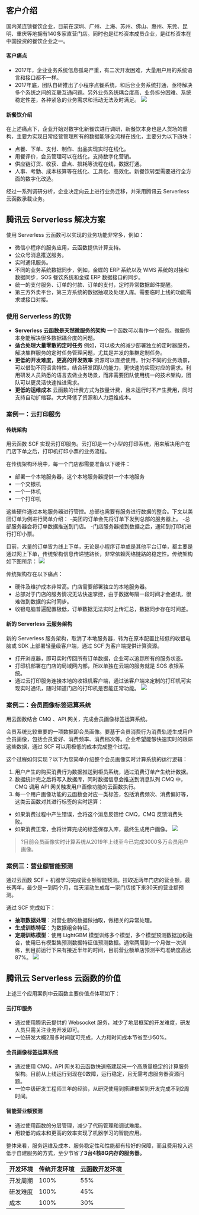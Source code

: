 ## 客户介绍

国内某连锁餐饮企业，目前在深圳、广州、上海、苏州、佛山、惠州、东莞、昆明、重庆等地拥有140多家直营门店。同时也是红杉资本成员企业，是红杉资本在中国投资的餐饮企业之一。

#### 客户痛点

- 2017年，企业业务系统信息孤岛严重，有二次开发困难，大量用户用的系统语言和接口都不一样。
- 2017年底，团队自研推出了小程序点餐系统，和后台业务系统打通，亟待解决多个系统之间的互联互通问题。另外业务系统耦合度高、业务拆分困难、系统稳定性差，各种紧急的业务需求和活动无法及时满足。
  ![](https://main.qcloudimg.com/raw/0355f8e782944c9f45610ef2fac7ecc4.png)



#### 新餐饮介绍

在上述痛点下，企业开始对数字化新餐饮进行调研，新餐饮本身也是人货场的重构，主要为实现日常经营管理所有的数据能够全流程在线化，主要分为以下四块：

- 点餐、下单、支付、制作、出品实现实时在线化。
- 用餐评价，会员管理可以在线化，支持数字化营销。
- 供应链订货、收获、盘点、损耗等流程在线，数据打通。
- 人事、考勤、成本核算等在线化、工具化、高效化。新餐饮转型需要进行全方面的数字化改造。

经过一系列调研分析，企业决定向云上进行业务迁移，并采用腾讯云 Serverless 云函数承载业务。


## 腾讯云 Serverless 解决方案

使用 Serverless 云函数可以实现的业务功能非常多，例如：

- 微信小程序的服务应用，云函数提供计算支持。
- 公众号消息推送服务。
- 实时通讯服务。
- 不同的业务系统数据同步，例如，金蝶的 ERP 系统以及 WMS 系统的对接和数据同步，SOS 餐饮系统和金蝶 ERP 数据接口的同步。
- 统一的支付服务、订单的付款、订单的支付，定时异常数据邮件提醒。
- 第三方外卖平台，第三方系统的数据抽取及处理入库。需要临时上线的功能需求或接口对接。

### 使用 Serverless 的优势

- **Serverless 云函数是天然微服务的架构**
  一个函数可以看作一个服务。微服务本身能解决很多数据耦合度的问题。
- **适合处理大量零散的定时任务**
  例如，可以极大的减少部署独立的定时器服务，解决集群服务的定时任务管理问题，尤其是并发的集群定制任务。
- **更低的开发难度，更高的开发效率**
  资源可以直接使用，针对不同的业务场景，可以借助不同语言特性，结合研发团队的能力，更快速的实现对应的需求。利用研发人员熟悉的语言去做业务场景，而非需要团队使用统一的技术架构，团队可以更灵活快速推进需求。
- **更低的运维成本**
  云函数的计费方式为按量计费，且未运行时不产生费用，同时支持自动扩缩容。大大降低了资源和人力运维成本。



### 案例一：云打印服务

#### 传统架构

用云函数 SCF 实现云打印服务。云打印是一个小型的打印系统，用来解决用户在门店下单之后，打印机打印小票的业务流程。

在传统架构环境中，每一个门店都需要准备以下硬件：

- 部署一个本地服务器，这个本地服务器提供一个本地服务
- 一个交银机
- 一个一体机
- 一个打印机

这些硬件通过本地服务器进行管控。总部也需要有服务进行数据的整合。下文以美团订单为例进行简单介绍：
<dx-steps>
-美团的订单会先将订单下发到总部的服务器上。
-总部服务器会将订单数据推送到门店。
-门店服务器接到数据之后，通知到打印机进行打印小票。
</dx-steps>

目前，大量的订单皆为线上下单，无论是小程序订单或是其他平台订单，都主要是通过网上下单，传统架构信息传递链路长，非常依赖网络链路的稳定性。传统架构如下图所示：
![](https://main.qcloudimg.com/raw/a492adc17606efc20e304bf634246cbf.png)


传统架构存在以下痛点：

- 硬件及维护成本非常高。门店需要部署独立的本地服务器。
- 总部对于门店的服务情况无法快速掌控，由于数据每隔一段时间才会通讯，很难做到数据的实时同步。
- 收银电脑普遍配置极低，订单数据无法实时上传汇总，数据同步存在时间差。



#### 新的 Serverless 云服务架构

新的 Serverless 服务架构，取消了本地服务器，转为在原本配置比较低的收银电脑或 SDK 上部署轻量级客户端，通过 SCF 为客户端提供计算资源。

- 打开浏览器，即可实时传回所有订单数据，企业可以追踪所有的服务状态。
- 打印机部署在门店的局域网内部，所以单独在云端的服务就是 SOS 收银系统。
- 通过云打印服务连接本地的收银机客户端，通过该客户端来定制的打印机可实现实时通讯，随时知道门店的打印机是否能正常功能。
  ![](https://main.qcloudimg.com/raw/a5a5f6ef04d437c0620a835ef4338153.png)



### 案例二：会员画像标签运算系统

用云函数结合 CMQ 、API 网关，完成会员画像标签运算系统。

会员系统比较重要的一项数据即会员画像。要基于会员消费行为消费轨迹生成用户会员画像，包括会员爱好、消费频率、消费档次等。企业希望能够快速实时的跟踪这些数据，通过 SCF 可以用极低的成本完成整个过程。

这个过程如何实现？以下为您简单介绍整个会员画像实时计算系统的运行逻辑：


1. 用户产生的购买消费行为数据推送到柜员系统，通过消费订单产生统计数据。
2. 数据统计完之后将写入数据库，同时数据信息会推送到消息队列 CMQ 中，CMQ 调用 API 网关触发用户画像功能的云函数执行。
3. 每一个用户画像功能的云函数会对应一类标签，包括消费频次、消费偏好等，这类云函数对其进行标签的实时运算：
 - 如果消费过程中产生错误，会将这个消息反馈给 CMQ，CMQ 反馈消费失败。
 - 如果消费正常，会将计算完成的标签保存入库，最终生成用户画像。
   ![](https://main.qcloudimg.com/raw/06ee098b138c91c8872a3300612413b8.jpg)
>?目前会员画像实时计算系统从2019年上线至今已完成3000多万会员用户画像。





### 案例三：营业额智能预测

通过云函数 SCF + 机器学习完成营业额智能预测。拉取近两年门店的营业额，最长两年，最少是一到两个月，每天滚动生成每一家门店接下来30天的营业额预测。

通过 SCF 完成如下：

- **抽取数据处理**：对营业额的数据做抽取，做相关的异常处理。
- **生成训练特征**：为数据组合特征。
- **定期训练模型**：使用 LightGBM 模型训练多个模型，多个模型预测数据加权融合，使用已有模型集预测数据特征值预测数据。通常两周到一个月做一次训练，到目前运行下来有接近半年的时间，目前营业额单店预测平均准确度高达87%。
  ![](https://main.qcloudimg.com/raw/0fc08718a87a3af132a81a5e243bd7b3.jpg)



## 腾讯云 Serverless 云函数的价值

上述三个应用案例中云函数主要价值点体项如下：


#### 云打印服务

- 通过使用腾讯云提供的 Websocket 服务，减少了地层框架的开发难度，研发人员只需关注业务开发即可。
- 一位研发大概2周多时间就可完成，人力和时间成本节省至少50%。

#### 会员画像标签运算系统

- 通过使用 CMQ，API 网关和云函数快速搭建起来一个高质量稳定的计算服务架构。目前从上线运行到现在0故障，运行稳定，且无需考虑服务器资源问题。
- 一位中级研发工程师三年的经验，从研究使用到搭建框架到开发完成不到2周时间。

#### 智能营业额预测

- 通过使用函数的分层管理，减少了代码管理和调试难度。
- 用较低的成本和更高的效率实现了机器学习的智能应用。


整体来看，服务运维及成本、服务稳定性和性能都有较好的保障，而且费用投入远低于自建服务的方式，至少节省了**3台4核8G内存的服务器。**



| 开发环境 | 传统开发环境 | 云函数开发环境 |
| -------- | ------------ | -------------- |
| 开发周期 | 100%         | 55%            |
| 研发难度 | 100%         | 45%            |
| 成本     | 100%         | 30%            |
